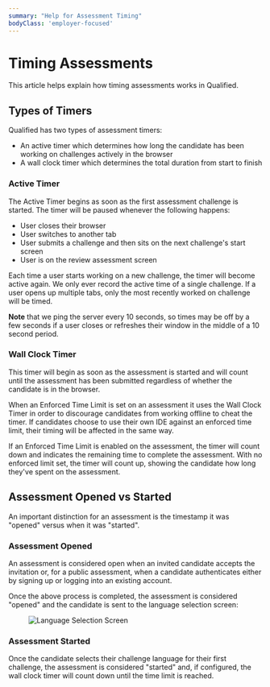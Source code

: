 ```yaml
---
summary: "Help for Assessment Timing"
bodyClass: 'employer-focused'
---
```


# Timing Assessments

This article helps explain how timing assessments works in Qualified.

## Types of Timers

Qualified has two types of assessment timers:

- An active timer which determines how long the candidate has been working on challenges actively in the browser
- A wall clock timer which determines the total duration from start to finish

### Active Timer

The Active Timer begins as soon as the first assessment challenge is started. The timer will be paused whenever the following happens:

- User closes their browser
- User switches to another tab
- User submits a challenge and then sits on the next challenge's start screen
- User is on the review assessment screen

Each time a user starts working on a new challenge, the timer will become active again. We only ever record the active time of a single challenge. If a user opens up multiple tabs, only the most recently worked on challenge will be timed.  

**Note** that we ping the server every 10 seconds, so times may be off by a few seconds if a user closes or refreshes their window in the middle of a 10 second period.

### Wall Clock Timer

This timer will begin as soon as the assessment is started and will count until the assessment has been submitted regardless of whether the candidate is in the browser.

When an Enforced Time Limit is set on an assessment it uses the Wall Clock Timer in order to discourage candidates from working offline to cheat the timer. If candidates choose to use their own IDE against an enforced time limit, their timing will be affected in the same way.

If an Enforced Time Limit is enabled on the assessment, the timer will count down and indicates the remaining time to complete the assessment. With no enforced limit set, the timer will count up, showing the candidate how long they've spent on the assessment.

## Assessment Opened vs Started

An important distinction for an assessment is the timestamp it was "opened" versus when it was "started".

### Assessment Opened

An assessment is considered open when an invited candidate accepts the invitation or, for a public assessment, when a candidate authenticates either by signing up or logging into an existing account.

Once the above process is completed, the assessment is considered "opened" and the candidate is sent to the language selection screen:

<figure>

![Language Selection Screen](/images/assess/language-selector.png)

</figure>

### Assessment Started

Once the candidate selects their challenge language for their first challenge, the assessment is considered "started" and, if configured, the wall clock timer will count down until the time limit is reached.
